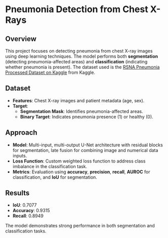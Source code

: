# Pneumonia Detection from Chest X-Rays

## Overview
This project focuses on detecting pneumonia from chest X-ray images using deep learning techniques. The model performs both **segmentation** (detecting pneumonia-affected areas) and **classification** (indicating whether pneumonia is present). The dataset used is the [RSNA Pneumonia Processed Dataset on Kaggle](https://www.kaggle.com/datasets/iamtapendu/rsna-pneumonia-processed-dataset) from Kaggle.

## Dataset
- **Features**: Chest X-ray images and patient metadata (age, sex).
- **Target**: 
  - **Segmentation Mask**: Identifies pneumonia-affected areas.
  - **Binary Target**: Indicates pneumonia presence (1) or healthy (0).

## Approach
- **Model**: Multi-input, multi-output U-Net architecture with residual blocks for segmentation, late fusion for combining image and numerical data inputs.
- **Loss Function**: Custom weighted loss function to address class imbalance in the classification task.
- **Metrics**: Evaluation using **accuracy**, **precision**, **recall**, **AUROC** for classification, and **IoU** for segmentation.

## Results
- **IoU**: 0.7077
- **Accuracy**: 0.9315
- **Recall**: 0.8949

The model demonstrates strong performance in both segmentation and classification tasks.

